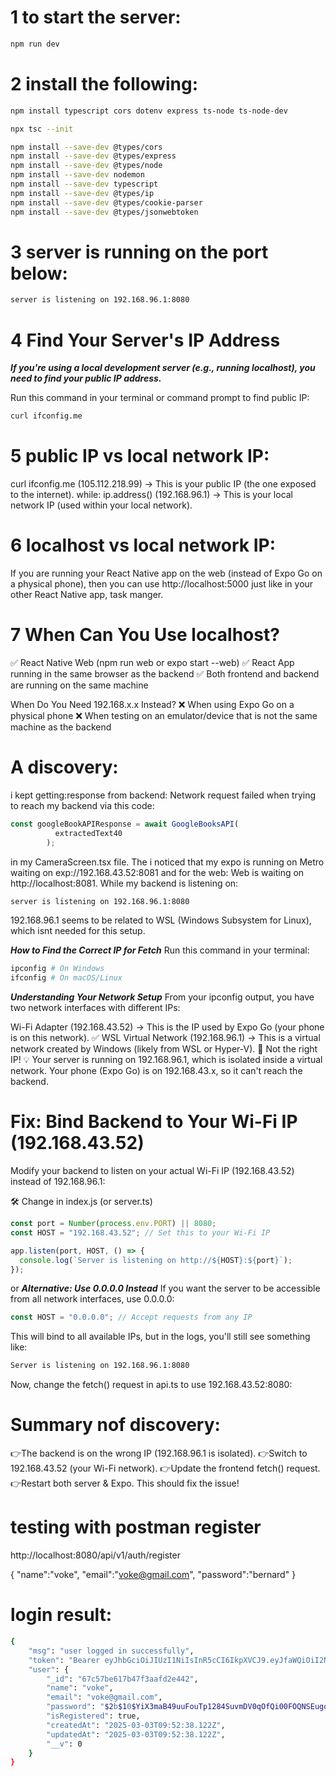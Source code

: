 # 1 to start the server:
```bash
npm run dev
```

# 2 install the following:
```bash
npm install typescript cors dotenv express ts-node ts-node-dev

npx tsc --init

npm install --save-dev @types/cors
npm install --save-dev @types/express
npm install --save-dev @types/node
npm install --save-dev nodemon
npm install --save-dev typescript
npm install --save-dev @types/ip
npm install --save-dev @types/cookie-parser
npm install --save-dev @types/jsonwebtoken
```


# 3 server is running on the port below:
```bash
server is listening on 192.168.96.1:8080
```


# 4 Find Your Server's IP Address

***If you're using a local development server (e.g., running localhost), you need to find your public IP address.***

Run this command in your terminal or command prompt to find public IP:

```bash
curl ifconfig.me
```
# 5 public IP vs local network IP:
curl ifconfig.me (105.112.218.99) → This is your public IP (the one exposed to the internet).
while:
ip.address() (192.168.96.1) → This is your local network IP (used within your local network).

# 6 localhost vs local network IP:
If you are running your React Native app on the web (instead of Expo Go on a physical phone), then you can use http://localhost:5000 just like in your other React Native app, task manger.

# 7 When Can You Use localhost?
✅ React Native Web (npm run web or expo start --web)
✅ React App running in the same browser as the backend
✅ Both frontend and backend are running on the same machine

When Do You Need 192.168.x.x Instead?
❌ When using Expo Go on a physical phone
❌ When testing on an emulator/device that is not the same machine as the backend

# A discovery:
i kept getting:response from backend: Network request failed when trying to reach my backend via this code:
```js
const googleBookAPIResponse = await GoogleBooksAPI(
          extractedText40
        );
```
in my CameraScreen.tsx file. The i noticed that my expo is running on  Metro waiting on exp://192.168.43.52:8081 and for the web: Web is waiting on http://localhost:8081. While my backend is listening on:
```bash
server is listening on 192.168.96.1:8080
```
192.168.96.1 seems to be related to WSL (Windows Subsystem for Linux), which isnt needed for this setup.


***How to Find the Correct IP for Fetch***
Run this command in your terminal:
```bash
ipconfig # On Windows
ifconfig # On macOS/Linux
```
***Understanding Your Network Setup***
From your ipconfig output, you have two network interfaces with different IPs:

Wi-Fi Adapter (192.168.43.52) → This is the IP used by Expo Go (your phone is on this network). ✅
WSL Virtual Network (192.168.96.1) → This is a virtual network created by Windows (likely from WSL or Hyper-V). 🚨 Not the right IP!
💡 Your server is running on 192.168.96.1, which is isolated inside a virtual network. Your phone (Expo Go) is on 192.168.43.x, so it can't reach the backend.

#  Fix: Bind Backend to Your Wi-Fi IP (192.168.43.52)
Modify your backend to listen on your actual Wi-Fi IP (192.168.43.52) instead of 192.168.96.1:

🛠 Change in index.js (or server.ts)
```js
const port = Number(process.env.PORT) || 8080;
const HOST = "192.168.43.52"; // Set this to your Wi-Fi IP

app.listen(port, HOST, () => {
  console.log(`Server is listening on http://${HOST}:${port}`);
});
```
or 
***Alternative: Use 0.0.0.0 Instead***
If you want the server to be accessible from all network interfaces, use 0.0.0.0:

```js
const HOST = "0.0.0.0"; // Accept requests from any IP
```
This will bind to all available IPs, but in the logs, you'll still see something like:

```bash
Server is listening on 192.168.96.1:8080
```

Now, change the fetch() request in api.ts to use 192.168.43.52:8080:

# Summary nof discovery:

👉The backend is on the wrong IP (192.168.96.1 is isolated).
👉Switch to 192.168.43.52 (your Wi-Fi network).
👉Update the frontend fetch() request.
👉Restart both server & Expo.
This should fix the issue! 



# testing with postman register
http://localhost:8080/api/v1/auth/register

{
    "name":"voke",
    "email":"voke@gmail.com",
    "password":"bernard"
}

# login result:
```bash
{
    "msg": "user logged in successfully",
    "token": "Bearer eyJhbGciOiJIUzI1NiIsInR5cCI6IkpXVCJ9.eyJfaWQiOiI2N2M1N2JlNjE3YjQ3ZjNhYWZkMmU0NDIiLCJ1c2VybmFtZSI6InZva2UiLCJpYXQiOjE3NDA5OTU2ODYsImV4cCI6MTc0MDk5OTI4Nn0.TWn1d4YIEhjlkTpuzN_4D17RreFce9hUWzsSYEEVjRo",
    "user": {
        "_id": "67c57be617b47f3aafd2e442",
        "name": "voke",
        "email": "voke@gmail.com",
        "password": "$2b$10$YiX3maB49uuFouTp1284SuvmDV0qOfQi00FOQNSEugqpyY3IknrQO",
        "isRegistered": true,
        "createdAt": "2025-03-03T09:52:38.122Z",
        "updatedAt": "2025-03-03T09:52:38.122Z",
        "__v": 0
    }
}
```